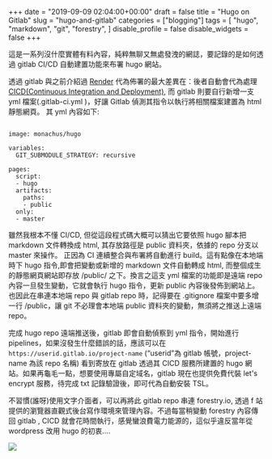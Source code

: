 +++
date = "2019-09-09 02:04:00+00:00"
draft = false
title = "Hugo on Gitlab"
slug = "hugo-and-gitlab"
categories = ["blogging"]
tags = [
  "hugo",
  "markdown",
  "git",
  "forestry",
  ]
disable_profile = false
disable_widgets = false
+++

這是一系列沒什麼實體有料內容，純粹無聊又無處發洩的網誌，要記錄的是如何透過 gitlab CI/CD 自動建置功能來布署 hugo 網站。
<!--more-->

透過 gitlab  與之前介紹過 [Render](https://blog.jxtsai.info/post/hugo-and-render) 代為佈署的最大差異在：後者自動會代為處理 [CICD(Continuous Integration and Deployment)](https://medium.com/@nirespire/what-is-cicd-concepts-in-continuous-integration-and-deployment-4fe3f6625007), 而 gitlab 則要自行新增一支 yml 檔案(.gitlab-ci.yml )，好讓 Gitlab 偵測其指令以執行將相關檔案建置為 html 靜態網頁。
其 yml 內容如下:

```

image: monachus/hugo

variables:
  GIT_SUBMODULE_STRATEGY: recursive

pages:
  script:
  - hugo
  artifacts:
    paths:
    - public
  only:
  - master

```
雖然我根本不懂 CI/CD, 但從這段程式碼大概可以猜出它要依照 hugo  腳本把 markdown 文件轉換成 html, 其存放路徑是 public 資料夾，依據的 repo 分支以 master 來操作。
正因為 CI 連續整合與布署將自動進行 build。這有點像在本地端時下 hugo 指令,即會把變動或新增的 markdown 文件自動轉成 html, 而整個成生的靜態網頁網站即存放 /public/ 之下。換言之這支 yml 檔案的功能即是遠端 repo 內容一旦發生變動，它就會執行 hugo 指令，更新 public 內容後發佈到網站上。也因此在串連本地端 repo 與 gitlab repo 時，記得要在 .gitignore 檔案中要多增一行 /public，讓 git 不必理會本地端 public 資料夾的變動，無須將之推送上遠端 repo。

完成 hugo repo 遠端推送後，gitlab 即會自動偵察到 yml 指令，開始進行 pipelines，如果沒發生什麼錯誤的話，應該可以在```https://userid.gitlab.io/project-name``` (“userid”為 gitlab 帳號，project-name 為該 repo 名稱) 看到寄放在 gitlab 透過其 CICD 服務所建置的 hugo 網站。如果再龜毛一點，想要使用專屬自定域名，gitlab 現在也提供免費代裝 let's encrypt 服務，待完成 txt 記錄驗證後，即可代為自動安裝 TSL。

不習慣(誰呀)使用文字介面者，可以再將此 gitlab repo 串連 forestry.io, 透過 f 站提供的瀏覽器直觀式後台寫作環境來管理內容。不過每當稍變動 forestry 內容傳回 gitlab , CICD 就會花時間執行，感覺蠻浪費電力能源的，這似乎違反當年從 wordpress 改用 hugo 的初衷....

![](https://i.imgur.com/wqn1xTX.png)


